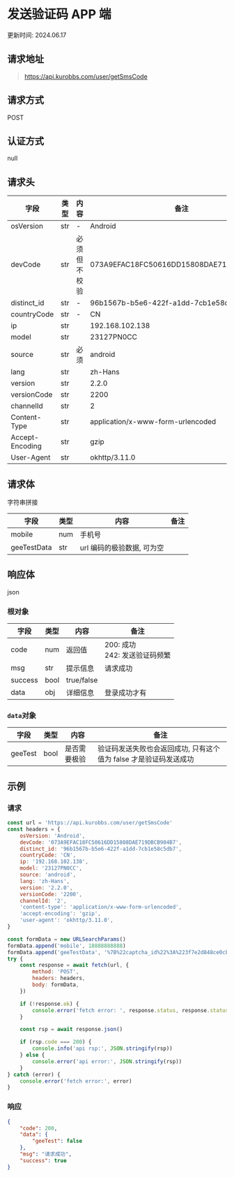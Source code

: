 # 发送验证码 APP 端

更新时间: 2024.06.17

## 请求地址

> https://api.kurobbs.com/user/getSmsCode

## 请求方式

POST

## 认证方式

null

## 请求头

| 字段            | 类型 | 内容         | 备注                                     |
| --------------- | ---- | ------------ | ---------------------------------------- |
| osVersion       | str  | -            | Android                                  |
| devCode         | str  | 必须但不校验 | 073A9EFAC18FC50616DD15808DAE719DBCB904B7 |
| distinct_id     | str  | -            | 96b1567b-b5e6-422f-a1dd-7cb1e58c5db7     |
| countryCode     | str  | -            | CN                                       |
| ip              | str  |              | 192.168.102.138                          |
| model           | str  |              | 23127PN0CC                               |
| source          | str  | 必须         | android                                  |
| lang            | str  |              | zh-Hans                                  |
| version         | str  |              | 2.2.0                                    |
| versionCode     | str  |              | 2200                                     |
| channelId       | str  |              | 2                                        |
| Content-Type    | str  |              | application/x-www-form-urlencoded        |
| Accept-Encoding | str  |              | gzip                                     |
| User-Agent      | str  |              | okhttp/3.11.0                            |

## 请求体

字符串拼接

| 字段        | 类型 | 内容                       | 备注 |
| ----------- | ---- | -------------------------- | ---- |
| mobile      | num  | 手机号                     |      |
| geeTestData | str  | url 编码的极验数据, 可为空 |      |

## 响应体

json

### 根对象

| 字段    | 类型 | 内容       | 备注                               |
| ------- | ---- | ---------- | ---------------------------------- |
| code    | num  | 返回值     | 200: 成功<br />242: 发送验证码频繁 |
| msg     | str  | 提示信息   | 请求成功                           |
| success | bool | true/false |                                    |
| data    | obj  | 详细信息   | 登录成功才有                       |

### `data`对象

| 字段    | 类型 | 内容         | 备注                                                         |
| ------- | ---- | ------------ | ------------------------------------------------------------ |
| geeTest | bool | 是否需要极验 | 验证码发送失败也会返回成功, 只有这个值为 false 才是验证码发送成功 |

## 示例

### 请求

```js
const url = 'https://api.kurobbs.com/user/getSmsCode'
const headers = {
    osVersion: 'Android',
    devCode: '073A9EFAC18FC50616DD15808DAE719DBCB904B7',
    distinct_id: '96b1567b-b5e6-422f-a1dd-7cb1e58c5db7',
    countryCode: 'CN',
    ip: '192.168.102.138',
    model: '23127PN0CC',
    source: 'android',
    lang: 'zh-Hans',
    version: '2.2.0',
    versionCode: '2200',
    channelId: '2',
    'content-type': 'application/x-www-form-urlencoded',
    'accept-encoding': 'gzip',
    'user-agent': 'okhttp/3.11.0',
}

const formData = new URLSearchParams()
formData.append('mobile', 18888888888)
formData.append('geeTestData', '%7B%22captcha_id%22%3A%223f7e2d848ce0cb7e7d019d621e556ce2%22%2C%22lot_number%22%3A%222bc78d090fc54c418876148920e8aa5b%22%2C%22pass_token%22%3A%223368e3f33f2fdd0499941f33277f5e470ec9bc2a10e570842ed603b6e71696c7%22%2C%22gen_time%22%3A%221718625086%22%2C%22captcha_output%22%3A%22fh4K-uAVO00jSSOyBqkwKKDf4vxSbT9WahyYVZdQ-uLp6ctUCbbIovpsMDFmEIhowDUHFSBewXv7SSCfrf9OZJVbpknEskQY_sp6OFs9DVO4eNt9jOWmMA4gBNpS2Pp6POwhU-SvxpmumfS2kdXZfuGJfkwkdw47wFAvkngr2ipYiixN4wy6LEy-BZxOF5se0WVKdhlBVuVToR1P4GwF24ndqp3knrHB71xuZVfv4Uf2bzF2rYBRRkznKC6dtybn706OVFzKE9dqU7gOUjsxnTeRRQeWt9AHcZRMEc7g0IzmBW5oedROcsyBnUsVD1TpOjUcwhcvq-xT3n7ayciK-qGpZzN51cqpiAaA3g2fPlee-GS22ZzI_WxHqUEeqEElGqQTi_ewD8smjyF-y3B-KJV2K-anCCxAHI6W3TIZ6iVSjxx-9XtV75AD1gwi4XycRchdgjPocmAPGaLWLb3sd70TLOYGMLh3Ase69y8MAbc%3D%22%7D')
try {
    const response = await fetch(url, {
        method: 'POST',
        headers: headers,
        body: formData,
    })

    if (!response.ok) {
        console.error('fetch error: ', response.status, response.statusText)
    }

    const rsp = await response.json()

    if (rsp.code === 200) {
        console.info('api rsp:', JSON.stringify(rsp))
    } else {
        console.error('api error:', JSON.stringify(rsp))
    }
} catch (error) {
    console.error('fetch error:', error)
}
```

### 响应

```json
{
    "code": 200,
    "data": {
        "geeTest": false
    },
    "msg": "请求成功",
    "success": true
}
```